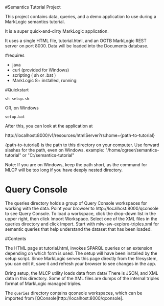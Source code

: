 #Semantics Tutorial Project

This project contains data, queries, and a demo application to use during a
MarkLogic semantics tutorial.

It is a super quick-and-dirty MarkLogic application.

It uses a single HTML file, tutorial.html, and an OOTB MarkLogic REST server
on port 8000. Data will be loaded into the Documents database.

#requires

* java
* curl  (provided for Windows)
* scripting ( sh or .bat )
* MarkLogic 8+ installed, running

#Quickstart

```
sh setup.sh
```

OR, on Windows

```
setup.bat
```

After this, you can look at the application at

http://localhost:8000/v1/resources/htmlServer?rs:home={path-to-tutorial}

{path-to-tutorial} is the path to this directory on your computer.  Use forward
slashes for the path, even on Windows.  example:
"/home/cgreer/semantics-tutorial" or "C:/semantics-tutorial"

Note: If you are on Windows, keep the path short, as the command for MLCP will
be too long if you have deeply nested directory.

# Query Console

The queries directory holds a group of Query Console workspaces for working
with the data. Point your browser to http://localhost:8000/qconsole to see
Query Console. To load a workspace, click the drop-down list in the upper
right, then click Import Workspace. Select one of the XML files in the queries
directory and click Import. Start with mlw-sw-explore-triples.xml for semantic
queries that help understand the dataset that has been loaded.

#Contents

The HTML page at tutorial.html, invokes SPARQL queries or an extension
depending on which form is used.  The setup will have been installed by the
setup script.  Since MarkLogic serves this page directly from the filesystem,
you can edit it, save it and refresh your browser to see changes in the app.

Dring setup, the MLCP utility loads data from data/  There is JSON, and XML
data in this directory.  Some of the XML files are dumps of the internal
triples format of MarkLogic managed triples.

The `queries` directory contains qconsole workspaces, which can be imported from [QConsole|http://localhost:8000/qconsole].

